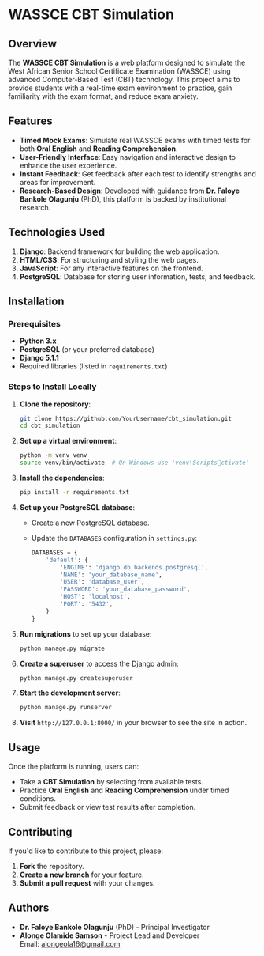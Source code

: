 
# WASSCE CBT Simulation

## Overview

The **WASSCE CBT Simulation** is a web platform designed to simulate the West African Senior School Certificate Examination (WASSCE) using advanced Computer-Based Test (CBT) technology. This project aims to provide students with a real-time exam environment to practice, gain familiarity with the exam format, and reduce exam anxiety.

## Features

- **Timed Mock Exams**: Simulate real WASSCE exams with timed tests for both **Oral English** and **Reading Comprehension**.
- **User-Friendly Interface**: Easy navigation and interactive design to enhance the user experience.
- **Instant Feedback**: Get feedback after each test to identify strengths and areas for improvement.
- **Research-Based Design**: Developed with guidance from **Dr. Faloye Bankole Olagunju** (PhD), this platform is backed by institutional research.

## Technologies Used

1. **Django**: Backend framework for building the web application.
2. **HTML/CSS**: For structuring and styling the web pages.
3. **JavaScript**: For any interactive features on the frontend.
4. **PostgreSQL**: Database for storing user information, tests, and feedback.

## Installation

### Prerequisites

- **Python 3.x**
- **PostgreSQL** (or your preferred database)
- **Django 5.1.1**
- Required libraries (listed in `requirements.txt`)

### Steps to Install Locally

1. **Clone the repository**:

   ```bash
   git clone https://github.com/YourUsername/cbt_simulation.git
   cd cbt_simulation
   ```

2. **Set up a virtual environment**:

   ```bash
   python -m venv venv
   source venv/bin/activate  # On Windows use 'venv\Scriptsctivate'
   ```

3. **Install the dependencies**:

   ```bash
   pip install -r requirements.txt
   ```

4. **Set up your PostgreSQL database**:

   - Create a new PostgreSQL database.
   - Update the `DATABASES` configuration in `settings.py`:

     ```python
     DATABASES = {
         'default': {
             'ENGINE': 'django.db.backends.postgresql',
             'NAME': 'your_database_name',
             'USER': 'database_user',
             'PASSWORD': 'your_database_password',
             'HOST': 'localhost',
             'PORT': '5432',
         }
     }
     ```

5. **Run migrations** to set up your database:

   ```bash
   python manage.py migrate
   ```

6. **Create a superuser** to access the Django admin:

   ```bash
   python manage.py createsuperuser
   ```

7. **Start the development server**:

   ```bash
   python manage.py runserver
   ```

8. **Visit** `http://127.0.0.1:8000/` in your browser to see the site in action.

## Usage

Once the platform is running, users can:

- Take a **CBT Simulation** by selecting from available tests.
- Practice **Oral English** and **Reading Comprehension** under timed conditions.
- Submit feedback or view test results after completion.

## Contributing

If you'd like to contribute to this project, please:

1. **Fork** the repository.
2. **Create a new branch** for your feature.
3. **Submit a pull request** with your changes.

## Authors

- **Dr. Faloye Bankole Olagunju** (PhD) - Principal Investigator
- **Alonge Olamide Samson** - Project Lead and Developer  
  Email: [alongeola16@gmail.com](mailto:alongeola16@gmail.com)
